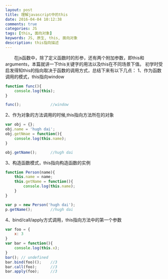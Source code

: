 ```yaml
---
layout: post
title: 理解javascript中的this
date: 2016-04-04 10:12:38
comments: true
categories: JS
tags: [this, 面向对象]
keywords: JS, 原生, this, 面向对象
description: this指向描述
---
```

&emsp;&emsp;在js函数中，除了定义函数时的形参，还有两个附加参数，即this和arguments，本篇就讲一下this关键字的用法以及this在不同场景下值。
初学时受启发得知this的指向取决于函数的调用方式，总结下来有以下几点：
1、作为函数调用的模式，this指向window
```javascript
function func(){
    console.log(this);
}

func();             //window
```
2、作为对象的方法调用的时候,this指向方法所在的对象
```javascript
var obj = {};
obj.name = 'hugh dai';
obj.getNmae = function(){
    console.log(this.name);
}

obj.getName();      //hugh dai
```
3、构造函数模式，this指向构造函数的实例
```javascript
function Person(name){
    this.name = name;
    this.getName = function(){
        console.log(this.name);
    }
}

var p = new Person('hugh dai');
p.getName();        //hugh dai
```
4、bind/call/apply方式调用，this指向方法中的第一个参数
```javascript
var foo = {
    x: 3
}
var bar = function(){
    console.log(this.x);
}
bar(); // undefined
bar.bind(foo)();    //3
bar.call(foo);      //3
bar.apply(foo);     //3
```